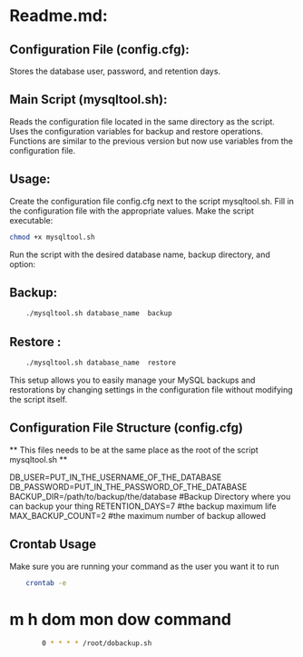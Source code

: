 # Readme.md:
## Configuration File (config.cfg):

Stores the database user, password, and retention days.

## Main Script (mysqltool.sh):
Reads the configuration file located in the same directory as the script.
Uses the configuration variables for backup and restore operations.
Functions are similar to the previous version but now use variables from the configuration file.

## Usage:

Create the configuration file config.cfg next to the script mysqltool.sh.
Fill in the configuration file with the appropriate values.
Make the script executable:

```bash
chmod +x mysqltool.sh
```

Run the script with the desired database name, backup directory, and option:

## Backup:

```bash
    ./mysqltool.sh database_name  backup
```

## Restore :

```bash
    ./mysqltool.sh database_name  restore
```

This setup allows you to easily manage your MySQL backups and restorations by changing settings in the configuration file without modifying the script itself.


## Configuration File Structure (config.cfg)
** This files needs to be at the same place as the root of the script mysqltool.sh ** 

DB_USER=PUT_IN_THE_USERNAME_OF_THE_DATABASE
DB_PASSWORD=PUT_IN_THE_PASSWORD_OF_THE_DATABASE
BACKUP_DIR=/path/to/backup/the/database #Backup Directory where you can backup your thing
RETENTION_DAYS=7 #the backup maximum life 
MAX_BACKUP_COUNT=2 #the maximum number of backup allowed


## Crontab Usage 
Make sure you are running your command as the user you want it to run
```bash
    crontab -e
```
# m h  dom mon dow   command
```bash
        0 * * * * /root/dobackup.sh
```
